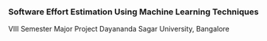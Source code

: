 ### Software Effort Estimation Using Machine Learning Techniques
VIII Semester Major Project
Dayananda Sagar University, Bangalore
